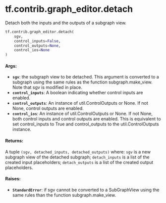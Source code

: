 <div itemscope itemtype="http://developers.google.com/ReferenceObject">
<meta itemprop="name" content="tf.contrib.graph_editor.detach" />
<meta itemprop="path" content="Stable" />
</div>

# tf.contrib.graph_editor.detach

Detach both the inputs and the outputs of a subgraph view.

``` python
tf.contrib.graph_editor.detach(
    sgv,
    control_inputs=False,
    control_outputs=None,
    control_ios=None
)
```

<!-- Placeholder for "Used in" -->


#### Args:


* <b>`sgv`</b>: the subgraph view to be detached. This argument is converted to a
  subgraph using the same rules as the function subgraph.make_view.
  Note that sgv is modified in place.
* <b>`control_inputs`</b>: A boolean indicating whether control inputs are enabled.
* <b>`control_outputs`</b>: An instance of util.ControlOutputs or None. If not None,
  control outputs are enabled.
* <b>`control_ios`</b>:  An instance of util.ControlOutputs or None. If not None, both
  control inputs and control outputs are enabled. This is equivalent to set
  control_inputs to True and control_outputs to the util.ControlOutputs
  instance.

#### Returns:

A tuple `(sgv, detached_inputs, detached_outputs)` where:
`sgv` is a new subgraph view of the detached subgraph;
`detach_inputs` is a list of the created input placeholders;
`detach_outputs` is a list of the created output placeholders.


#### Raises:


* <b>`StandardError`</b>: if sgv cannot be converted to a SubGraphView using
  the same rules than the function subgraph.make_view.